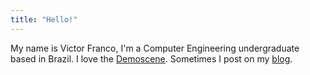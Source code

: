 ```yaml
---
title: "Hello!"
---
```


My name is Victor Franco, I'm a Computer Engineering undergraduate based in Brazil. I love the
[Demoscene](https://en.wikipedia.org/wiki/Demoscene). Sometimes I post on my [blog](/blog/).
